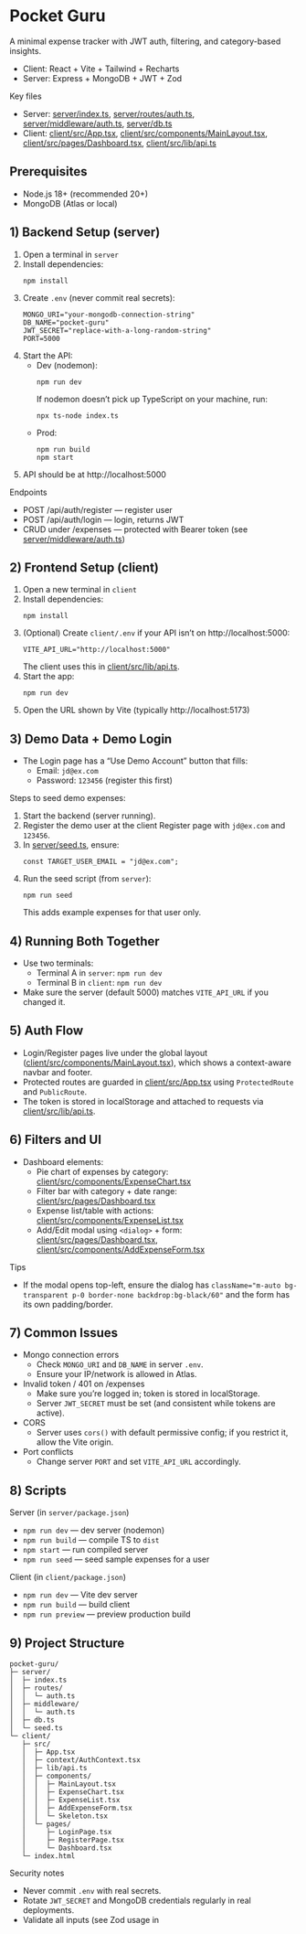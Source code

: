 # Pocket Guru

A minimal expense tracker with JWT auth, filtering, and category-based insights.

- Client: React + Vite + Tailwind + Recharts
- Server: Express + MongoDB + JWT + Zod

Key files
- Server: [server/index.ts](server/index.ts), [server/routes/auth.ts](server/routes/auth.ts), [server/middleware/auth.ts](server/middleware/auth.ts), [server/db.ts](server/db.ts)
- Client: [client/src/App.tsx](client/src/App.tsx), [client/src/components/MainLayout.tsx](client/src/components/MainLayout.tsx), [client/src/pages/Dashboard.tsx](client/src/pages/Dashboard.tsx), [client/src/lib/api.ts](client/src/lib/api.ts)

## Prerequisites

- Node.js 18+ (recommended 20+)
- MongoDB (Atlas or local)

## 1) Backend Setup (server)

1. Open a terminal in `server`
2. Install dependencies:
   ```
   npm install
   ```
3. Create `.env` (never commit real secrets):
   ```
   MONGO_URI="your-mongodb-connection-string"
   DB_NAME="pocket-guru"
   JWT_SECRET="replace-with-a-long-random-string"
   PORT=5000
   ```
4. Start the API:
   - Dev (nodemon): 
     ```
     npm run dev
     ```
     If nodemon doesn’t pick up TypeScript on your machine, run:
     ```
     npx ts-node index.ts
     ```
   - Prod:
     ```
     npm run build
     npm start
     ```
5. API should be at http://localhost:5000

Endpoints
- POST /api/auth/register — register user
- POST /api/auth/login — login, returns JWT
- CRUD under /expenses — protected with Bearer token (see [server/middleware/auth.ts](server/middleware/auth.ts))

## 2) Frontend Setup (client)

1. Open a new terminal in `client`
2. Install dependencies:
   ```
   npm install
   ```
3. (Optional) Create `client/.env` if your API isn’t on http://localhost:5000:
   ```
   VITE_API_URL="http://localhost:5000"
   ```
   The client uses this in [client/src/lib/api.ts](client/src/lib/api.ts).
4. Start the app:
   ```
   npm run dev
   ```
5. Open the URL shown by Vite (typically http://localhost:5173)

## 3) Demo Data + Demo Login

- The Login page has a “Use Demo Account” button that fills:
  - Email: `jd@ex.com`
  - Password: `123456` (register this first)

Steps to seed demo expenses:
1. Start the backend (server running).
2. Register the demo user at the client Register page with `jd@ex.com` and `123456`.
3. In [server/seed.ts](server/seed.ts), ensure:
   ```
   const TARGET_USER_EMAIL = "jd@ex.com";
   ```
4. Run the seed script (from `server`):
   ```
   npm run seed
   ```
   This adds example expenses for that user only.

## 4) Running Both Together

- Use two terminals:
  - Terminal A in `server`: `npm run dev`
  - Terminal B in `client`: `npm run dev`
- Make sure the server (default 5000) matches `VITE_API_URL` if you changed it.

## 5) Auth Flow

- Login/Register pages live under the global layout ([client/src/components/MainLayout.tsx](client/src/components/MainLayout.tsx)), which shows a context-aware navbar and footer.
- Protected routes are guarded in [client/src/App.tsx](client/src/App.tsx) using `ProtectedRoute` and `PublicRoute`.
- The token is stored in localStorage and attached to requests via [client/src/lib/api.ts](client/src/lib/api.ts).

## 6) Filters and UI

- Dashboard elements:
  - Pie chart of expenses by category: [client/src/components/ExpenseChart.tsx](client/src/components/ExpenseChart.tsx)
  - Filter bar with category + date range: [client/src/pages/Dashboard.tsx](client/src/pages/Dashboard.tsx)
  - Expense list/table with actions: [client/src/components/ExpenseList.tsx](client/src/components/ExpenseList.tsx)
  - Add/Edit modal using `<dialog>` + form: [client/src/pages/Dashboard.tsx](client/src/pages/Dashboard.tsx), [client/src/components/AddExpenseForm.tsx](client/src/components/AddExpenseForm.tsx)

Tips
- If the modal opens top-left, ensure the dialog has `className="m-auto bg-transparent p-0 border-none backdrop:bg-black/60"` and the form has its own padding/border.

## 7) Common Issues

- Mongo connection errors
  - Check `MONGO_URI` and `DB_NAME` in server `.env`.
  - Ensure your IP/network is allowed in Atlas.
- Invalid token / 401 on /expenses
  - Make sure you’re logged in; token is stored in localStorage.
  - Server `JWT_SECRET` must be set (and consistent while tokens are active).
- CORS
  - Server uses `cors()` with default permissive config; if you restrict it, allow the Vite origin.
- Port conflicts
  - Change server `PORT` and set `VITE_API_URL` accordingly.

## 8) Scripts

Server (in `server/package.json`)
- `npm run dev` — dev server (nodemon)
- `npm run build` — compile TS to `dist`
- `npm start` — run compiled server
- `npm run seed` — seed sample expenses for a user

Client (in `client/package.json`)
- `npm run dev` — Vite dev server
- `npm run build` — build client
- `npm run preview` — preview production build

## 9) Project Structure

```
pocket-guru/
├─ server/
│  ├─ index.ts
│  ├─ routes/
│  │  └─ auth.ts
│  ├─ middleware/
│  │  └─ auth.ts
│  ├─ db.ts
│  └─ seed.ts
└─ client/
   ├─ src/
   │  ├─ App.tsx
   │  ├─ context/AuthContext.tsx
   │  ├─ lib/api.ts
   │  ├─ components/
   │  │  ├─ MainLayout.tsx
   │  │  ├─ ExpenseChart.tsx
   │  │  ├─ ExpenseList.tsx
   │  │  ├─ AddExpenseForm.tsx
   │  │  └─ Skeleton.tsx
   │  └─ pages/
   │     ├─ LoginPage.tsx
   │     ├─ RegisterPage.tsx
   │     └─ Dashboard.tsx
   └─ index.html
```

Security notes
- Never commit `.env` with real secrets.
- Rotate `JWT_SECRET` and MongoDB credentials regularly in real deployments.
- Validate all inputs (see Zod usage in